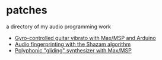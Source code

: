 # patches
a directory of my audio programming work

* [Gyro-controlled guitar vibrato with Max/MSP and Arduino](https://github.com/arhanv/audio-dsp/tree/main/Gyroscope-Controlled%20Vibrato%20with%20Arduino)
* [Audio fingerprinting with the Shazam algorithm](https://drive.google.com/file/d/1ShaQXvKt6yvth6PIDmemLDJ8N85LtJF3/view?usp=sharing)
* [Polyphonic "gliding" synthesizer with Max/MSP]()
